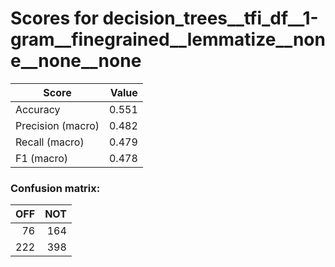 # Scores for decision_trees__tfi_df__1-gram__finegrained__lemmatize__none__none__none
|      Score      |Value|
|-----------------|----:|
|Accuracy         |0.551|
|Precision (macro)|0.482|
|Recall (macro)   |0.479|
|F1 (macro)       |0.478|

### Confusion matrix:
|OFF|NOT|
|--:|--:|
| 76|164|
|222|398|
